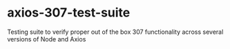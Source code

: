 # axios-307-test-suite
Testing suite to verify proper out of the box 307 functionality across several versions of Node and Axios

